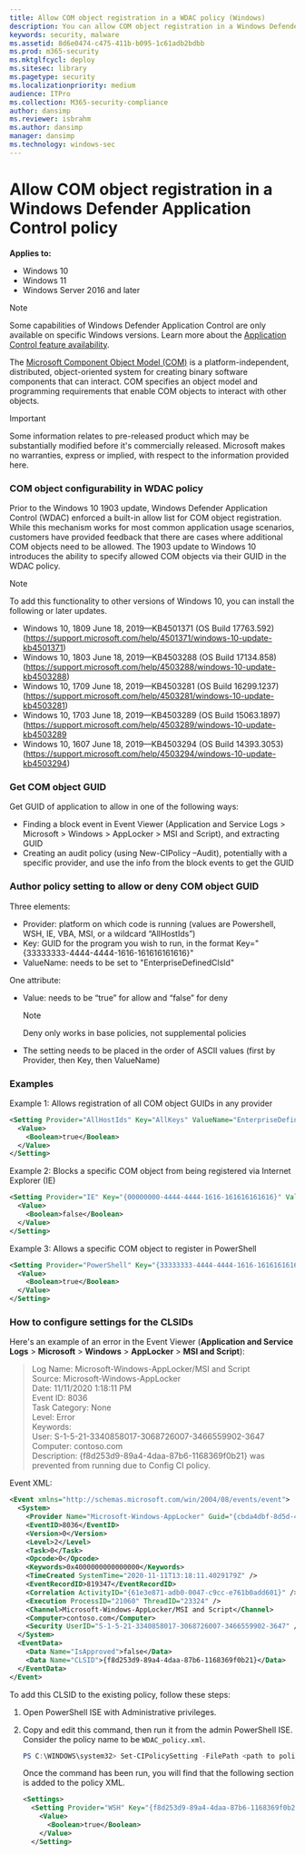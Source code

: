 ```yaml
---
title: Allow COM object registration in a WDAC policy (Windows)
description: You can allow COM object registration in a Windows Defender Application Control policy.
keywords: security, malware
ms.assetid: 8d6e0474-c475-411b-b095-1c61adb2bdbb
ms.prod: m365-security
ms.mktglfcycl: deploy
ms.sitesec: library
ms.pagetype: security
ms.localizationpriority: medium
audience: ITPro
ms.collection: M365-security-compliance
author: dansimp
ms.reviewer: isbrahm
ms.author: dansimp
manager: dansimp
ms.technology: windows-sec
---
```


# Allow COM object registration in a Windows Defender Application Control policy

**Applies to:**

-   Windows 10
-   Windows 11
-   Windows Server 2016 and later

> [!NOTE]
> Some capabilities of Windows Defender Application Control are only available on specific Windows versions. Learn more about the [Application Control feature availability](feature-availability.md).

The [Microsoft Component Object Model (COM)](/windows/desktop/com/the-component-object-model) is a platform-independent, distributed, object-oriented system for creating binary software components that can interact. COM specifies an object model and programming requirements that enable COM objects to interact with other objects.

> [!IMPORTANT]
> Some information relates to pre-released product which may be substantially modified before it's commercially released. Microsoft makes no warranties, express or implied, with respect to the information provided here.

### COM object configurability in WDAC policy

Prior to the Windows 10 1903 update, Windows Defender Application Control (WDAC) enforced a built-in allow list for COM object registration. While this mechanism works for most common application usage scenarios, customers have provided feedback that there are cases where additional COM objects need to be allowed. The 1903 update to Windows 10 introduces the ability to specify allowed COM objects via their GUID in the WDAC policy.

> [!NOTE]
> To add this functionality to other versions of Windows 10, you can install the following or later updates.

- Windows 10, 1809 June 18, 2019—KB4501371 (OS Build 17763.592) (https://support.microsoft.com/help/4501371/windows-10-update-kb4501371)
- Windows 10, 1803 June 18, 2019—KB4503288 (OS Build 17134.858) (https://support.microsoft.com/help/4503288/windows-10-update-kb4503288)
- Windows 10, 1709 June 18, 2019—KB4503281 (OS Build 16299.1237) (https://support.microsoft.com/help/4503281/windows-10-update-kb4503281) 
- Windows 10, 1703 June 18, 2019—KB4503289 (OS Build 15063.1897) (https://support.microsoft.com/help/4503289/windows-10-update-kb4503289
- Windows 10, 1607 June 18, 2019—KB4503294 (OS Build 14393.3053) (https://support.microsoft.com/help/4503294/windows-10-update-kb4503294)

### Get COM object GUID

Get GUID of application to allow in one of the following ways:
- Finding a block event in Event Viewer (Application and Service Logs > Microsoft > Windows > AppLocker > MSI and Script), and extracting GUID
- Creating an audit policy (using New-CIPolicy –Audit), potentially with a specific provider, and use the info from the block events to get the GUID

### Author policy setting to allow or deny COM object GUID

Three elements:

- Provider: platform on which code is running (values are  Powershell, WSH, IE, VBA, MSI, or a wildcard “AllHostIds”)
- Key: GUID for the program you wish to run, in the format Key="{33333333-4444-4444-1616-161616161616}"
- ValueName: needs to be set to "EnterpriseDefinedClsId"

One attribute:

- Value: needs to be “true” for allow and “false” for deny

  > [!NOTE]
  > Deny only works in base policies, not supplemental policies

- The setting needs to be placed in the order of ASCII values (first by Provider, then Key, then ValueName)

### Examples

Example 1: Allows registration of all COM object GUIDs in any provider

```xml
<Setting Provider="AllHostIds" Key="AllKeys" ValueName="EnterpriseDefinedClsId">
  <Value>
    <Boolean>true</Boolean>
  </Value>
</Setting>
```

Example 2: Blocks a specific COM object from being registered via Internet Explorer (IE)

```xml
<Setting Provider="IE" Key="{00000000-4444-4444-1616-161616161616}" ValueName="EnterpriseDefinedClsId">
  <Value>
    <Boolean>false</Boolean>
  </Value>
</Setting>
```

Example 3: Allows a specific COM object to register in PowerShell

```xml
<Setting Provider="PowerShell" Key="{33333333-4444-4444-1616-161616161616}" ValueName="EnterpriseDefinedClsId">
  <Value>
    <Boolean>true</Boolean>
  </Value>
</Setting>
```
### How to configure settings for the CLSIDs

Here's an example of an error in the Event Viewer (**Application and Service Logs** > **Microsoft** > **Windows** > **AppLocker** > **MSI and Script**):

> Log Name: Microsoft-Windows-AppLocker/MSI and Script<br/>
> Source: Microsoft-Windows-AppLocker<br/>
> Date: 11/11/2020 1:18:11 PM<br/>
> Event ID: 8036<br/>
> Task Category: None<br/>
> Level: Error<br/>
> Keywords:<br/>
> User: S-1-5-21-3340858017-3068726007-3466559902-3647<br/>
> Computer: contoso.com<br/>
> Description: {f8d253d9-89a4-4daa-87b6-1168369f0b21} was prevented from running due to Config CI policy.

Event XML:

```XML
<Event xmlns="http://schemas.microsoft.com/win/2004/08/events/event">
  <System>
    <Provider Name="Microsoft-Windows-AppLocker" Guid="{cbda4dbf-8d5d-4f69-9578-be14aa540d22}" />
    <EventID>8036</EventID>
    <Version>0</Version>
    <Level>2</Level>
    <Task>0</Task>
    <Opcode>0</Opcode>
    <Keywords>0x4000000000000000</Keywords>
    <TimeCreated SystemTime="2020-11-11T13:18:11.4029179Z" />
    <EventRecordID>819347</EventRecordID>
    <Correlation ActivityID="{61e3e871-adb0-0047-c9cc-e761b0add601}" />
    <Execution ProcessID="21060" ThreadID="23324" />
    <Channel>Microsoft-Windows-AppLocker/MSI and Script</Channel>
    <Computer>contoso.com</Computer>
    <Security UserID="S-1-5-21-3340858017-3068726007-3466559902-3647" />
  </System>
  <EventData>
    <Data Name="IsApproved">false</Data>
    <Data Name="CLSID">{f8d253d9-89a4-4daa-87b6-1168369f0b21}</Data>
  </EventData>
</Event>
```

To add this CLSID to the existing policy, follow these steps:

1. Open PowerShell ISE with Administrative privileges.

2. Copy and edit this command, then run it from the admin PowerShell ISE. Consider the policy name to be `WDAC_policy.xml`.

    ```PowerShell
    PS C:\WINDOWS\system32> Set-CIPolicySetting -FilePath <path to policy xml>\WDAC_policy.xml -Key "{f8d253d9-89a4-4daa-87b6-1168369f0b21}" -Provider WSH -Value true -ValueName EnterpriseDefinedClsId -ValueType Boolean
    ```
    
    Once the command has been run, you will find that the following section is added to the policy XML.
    
    ```XML
    <Settings>
      <Setting Provider="WSH" Key="{f8d253d9-89a4-4daa-87b6-1168369f0b21}" ValueName="EnterpriseDefinedClsId">
        <Value>
          <Boolean>true</Boolean>
        </Value>
      </Setting>
    ```
